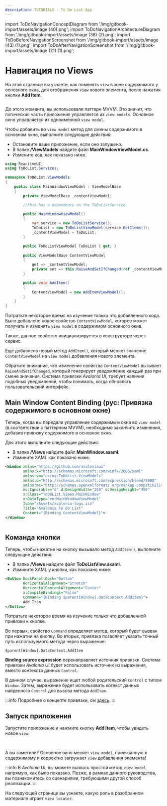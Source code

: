 ```yaml
---
description: TUTORIALS - To Do List App
---
```


import ToDoNavigationConceptDiagram from '/img/gitbook-import/assets/image (40).png';
import ToDoNavigationArchitectureDiagram from '/img/gitbook-import/assets/image (38) (2).png';
import ToDoBeforeNavigationScreenshot from '/img/gitbook-import/assets/image (43) (1).png';
import ToDoAfterNavigationScreenshot from '/img/gitbook-import/assets/image (21) (1).png';

# Навигация по Views

На этой странице вы узнаете, как поменять `view` в зоне содержимого у основного окна,
для отображения `view` нового элемента, после нажатия кнопки **Add Item**.

<img className="center" src={ToDoNavigationConceptDiagram} alt="" />

До этого момента, вы использовали паттерн MVVM.
Это значит, что логическая часть приложения управляется из `view models`.
Основное окно управляется из одноименной `view model`.

Чтобы добавить во `view model` метод для смены содержимого в основном окно, выполните следующие действия:

- Остановите ваше приложение, если оно запущено.
- В папке **/ViewModels** найдите файл **MainWindowViewModel.cs**.
- Измените код, как показано ниже.

```csharp
using ReactiveUI;
using ToDoList.Services;

namespace ToDoList.ViewModels
{
    public class MainWindowViewModel : ViewModelBase
    {
        private ViewModelBase _contentViewModel;

        //this has a dependency on the ToDoListService

        public MainWindowViewModel()
        {
            var service = new ToDoListService();
            ToDoList = new ToDoListViewModel(service.GetItems());
            _contentViewModel = ToDoList;
        }

        public ToDoListViewModel ToDoList { get; }
        
        public ViewModelBase ContentViewModel
        {
            get => _contentViewModel;
            private set => this.RaiseAndSetIfChanged(ref _contentViewModel, value);
        }

        public void AddItem()
        {
            ContentViewModel = new AddItemViewModel();
        }
    }
}
```

Потратьте некоторое время на изучение только что добавленного кода.
Было добавлено новое свойство `ContentViewModel`, которое может получать и изменять `view model`
в содержимом основного окна.

Также, данное свойство инициализируется в конструкторе через сервис.

Еще добавлено новый метод `AddItem()`, который меняет значение `ContentViewModel` на `view model` добавления нового элемента.

Обратите внимание, что изменение свойства `ContentViewModel` вызывает `RaiseAndSetIfChanged`,
который генерирует уведомление каждый раз при смене значения.
Система привязки _Avalonia UI_, требует наличия подобных уведомлений, чтобы понимать, когда обновлять пользовательский интерфейс.

## Main Window Content Binding (рус: Привязка содержимого в основном окне)

Теперь, когда вы передали управление содержимым окна во `view model` (в соответствии с паттерном MVVM), 
необходимо закончить изменения, добавив привязку содержимого в основное окно.

Для этого выполните следующие действия:

- В папке **/Views** найдите файл **MainWindow.axaml**.
- Измините XAML как показано ниже.

```xml
<Window xmlns="https://github.com/avaloniaui"
        xmlns:x="http://schemas.microsoft.com/winfx/2006/xaml"
        xmlns:vm="using:ToDoList.ViewModels"
        xmlns:d="http://schemas.microsoft.com/expression/blend/2008"
        xmlns:mc="http://schemas.openxmlformats.org/markup-compatibility/2006"
        mc:Ignorable="d" d:DesignWidth="250" d:DesignHeight="450"
        x:Class="ToDoList.Views.MainWindow"
        x:DataType="vm:MainWindowViewModel"
        Icon="/Assets/avalonia-logo.ico"
        Title="Avalonia To Do List"
        Content="{Binding ContentViewModel}">
</Window>
```

<img className="center" src={ToDoNavigationArchitectureDiagram} alt="" />

## Команда кнопки

Теперь, чтобы нажатие на кнопку вызывало метод `AddIten()`, выполните следующие действия:

* В папке **/Views** найдите файл **ToDoListView.axaml**.
* Измините XAML у кнопки, как показано ниже:

```xml
<Button DockPanel.Dock="Bottom"
        HorizontalAlignment="Stretch"
        HorizontalContentAlignment="Center"
        x:CompileBindings="False"
        Command="{Binding $parent[Window].DataContext.AddItem}">
        Add Item
</Button>
```

Потратьте некоторое время на изучение только что добавленной привязки к кнопке.

Во первых, свойство `Command` определяет метод, который будет вызван при нажатии на кнопку.
Во вторых, привязка позволяет указать точный путь используемого метода через выражение:

```
$parent[Window].DataContext.AddItem
```

**Binding source expression** перенаправляет источник привязки.
Система привязки _Avalonia UI_ будет использовать источник из выражения, вместо контекста данных `Control`.

В данном случае, выражение ищет любой родительский `Control` с типом `Window`.
Затем, выражение будет использовать котекст данных найденного `Control` для вызова метода `AddItem`.

:::info
Подробнее о концепте привязки, см [здесь](../../basics/data/data-binding/data-binding-syntax).
:::

## Запуск приложения

Запустите приложение и нажмите кнопку **Add Item**, чтобы увидеть новое `view`.

<img className="center" src={ToDoBeforeNavigationScreenshot} alt="" />

<img className="center" src={ToDoAfterNavigationScreenshot} alt="" />

А вы заметили?
Основное окно меняет `view model`, привязанную к содержимому и корректно загружает `view` добавления элемента!

:::info
В _Avalonia UI_, вы можете вызвать простой метод `view model` напрямую, как было показано.
Позже, в рамках данного руководства, вы познакомитесь со сценариями, требующими другой способ реализации.
:::

На следующей странице вы узнаете, какую роль в разобранном материале играет `view locator`.
